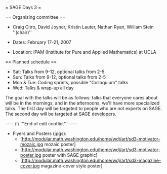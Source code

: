 = SAGE Days 3 =

== Organizing committee ==
 *  Craig Citro, David Joyner, Kristin Lauter, Nathan Ryan, William Stein ''(chair)''

 * Dates: February 17-21, 2007
 * Location: IPAM (Institute for Pure and Applied Mathematics) at UCLA

== Planned schedule ==
 * Sat: Talks from 9-12, optional talks from 2-5
 * Sun: Talks from 9-12, optional talks from 2-5
 * Mon & Tue: Coding sprints, possible "Colloquium" talks
 * Wed: Talks & wrap-up all day

The goal with the talks will be as follows: talks that everyone cares about will be in the mornings, and in the afternoons, we'll have more specialized talks. The first day will be targeted to people who are not experts on SAGE. The second day will be targeted at SAGE developers. 


---- /!\ '''End of edit conflict''' ----
 * Flyers and Posters (jpgs): 
   * [http://modular.math.washington.edu/home/wdj/art/sd3-motivator-mozaic.jpg mozaic poster] 
   * [http://modular.math.washington.edu/home/wdj/art/sd3-motivator-poster.jpg poster with SAGE graphic]
   * [http://modular.math.washington.edu/home/wdj/art/sd3-magazine-cover.jpg magazine-cover style poster]
